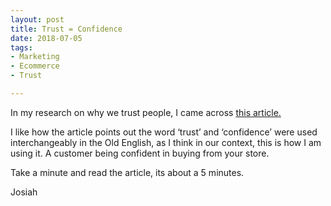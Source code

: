 ```yaml
---
layout: post
title: Trust = Confidence
date: 2018-07-05
tags:
- Marketing
- Ecommerce 
- Trust

---
```


<p>In my research on why we trust people, I came across <a href="https://www.psychologytoday.com/us/blog/between-cultures/201706/who-do-you-trust">this article. </a></p>

<p>I like how the article points out the word ‘trust’ and ‘confidence’ were used interchangeably in the Old English, as I think in our context, this is how I am using it. A customer being confident in buying from your store. </p>

<p>Take a minute and read the article, its about a 5 minutes.</p>

<p>Josiah</p>


